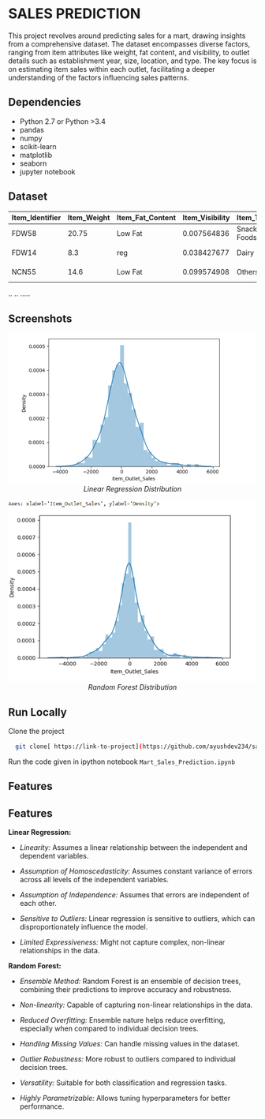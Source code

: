 
# SALES PREDICTION

This project revolves around predicting sales for a mart, drawing insights from a comprehensive dataset. The dataset encompasses diverse factors, ranging from item attributes like weight, fat content, and visibility, to outlet details such as establishment year, size, location, and type. The key focus is on estimating item sales within each outlet, facilitating a deeper understanding of the factors influencing sales patterns. 



## Dependencies
* Python 2.7 or Python >3.4
* pandas
* numpy
* scikit-learn
* matplotlib
* seaborn
* jupyter notebook
## Dataset
| Item_Identifier | Item_Weight | Item_Fat_Content | Item_Visibility | Item_Type    | Item_MRP | Outlet_Identifier | Outlet_Establishment_Year | Outlet_Size | Outlet_Location_Type | Outlet_Type        |
|------------------|-------------|-------------------|------------------|--------------|----------|---------------------|---------------------------|-------------|-----------------------|--------------------|
| FDW58            | 20.75       | Low Fat           | 0.007564836      | Snack Foods  | 107.8622 | OUT049              | 1999                      | Medium      | Tier 1                | Supermarket Type1  |
| FDW14            | 8.3         | reg               | 0.038427677      | Dairy        | 87.3198  | OUT017              | 2007                      |             | Tier 2                | Supermarket Type1  |
| NCN55            | 14.6        | Low Fat           | 0.099574908      | Others       | 241.7538 | OUT010              | 1998                      |             | Tier 3                | Grocery Store      |

..
..
.....
## Screenshots

<p align="center">
  <img src="screenshots/Screenshot%20(220).png" alt="Linear Regression Distribution" />
  <br />
  <em>Linear Regression Distribution</em>
</p>

<p align="center">
  <img src="screenshots/Screenshot%20(221).png" alt="Random Forest Distribution" />
  <br />
  <em>Random Forest Distribution</em>
</p>




## Run Locally

Clone the project

```bash
  git clone[ https://link-to-project](https://github.com/ayushdev234/sales_predictions.git)
```



Run the code given in ipython notebook `Mart_Sales_Prediction.ipynb`


## Features

## Features

**Linear Regression:**

- *Linearity:* Assumes a linear relationship between the independent and dependent variables.

- *Assumption of Homoscedasticity:* Assumes constant variance of errors across all levels of the independent variables.

- *Assumption of Independence:* Assumes that errors are independent of each other.

- *Sensitive to Outliers:* Linear regression is sensitive to outliers, which can disproportionately influence the model.

- *Limited Expressiveness:* Might not capture complex, non-linear relationships in the data.

**Random Forest:**

- *Ensemble Method:* Random Forest is an ensemble of decision trees, combining their predictions to improve accuracy and robustness.

- *Non-linearity:* Capable of capturing non-linear relationships in the data.

- *Reduced Overfitting:* Ensemble nature helps reduce overfitting, especially when compared to individual decision trees.

- *Handling Missing Values:* Can handle missing values in the dataset.

- *Outlier Robustness:* More robust to outliers compared to individual decision trees.

- *Versatility:* Suitable for both classification and regression tasks.

- *Highly Parametrizable:* Allows tuning hyperparameters for better performance.

